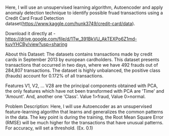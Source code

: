 Here, I will use an unsupervised learning algorithm, Autoencoder and apply anomaly detection technique to 
identify possible fruad transactions using a Credit Card Fraud Detection 
dataset(https://www.kaggle.com/hunk3749/credit-card/data).

Download it directly at - https://drive.google.com/file/d/1Tw_391BkVU_AkTEXPo6Z1md-kuvYHCBy/view?usp=sharing

About this Dataset:
The datasets contains transactions made by credit cards in September 2013 by european cardholders. 
This dataset presents transactions that occurred in two days, where we have 492 frauds out of 284,807 
transactions. The dataset is highly unbalanced, the positive class (frauds) account for 0.172% of all 
transactions.

Features V1, V2, ... V28 are the principal components obtained with PCA, the only features which have not
been transformed with PCA are 'Time' and 'Amount'. And, another one 'Class'. Value 1>fraud, Value 0>normal.

Problem Description:
Here, I will use Autoencoder as an unsupervised feature-learning algorithn that learns and generalizes 
the common patterns in the data. The key point is during the training, the Root Mean Square Error (RMSE)
will be much higher for the transactions that have unusual patterns. For accuracy, will set a threshold.
(Ex. 0.1)
